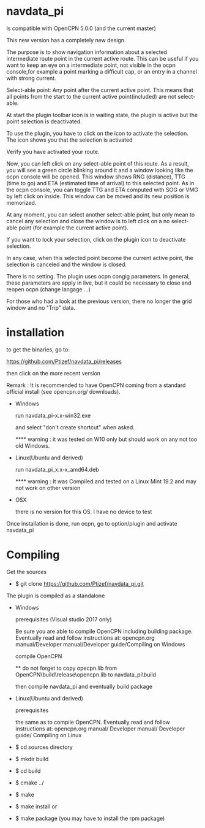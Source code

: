 ﻿# navdata_pi

Is compatible with OpenCPN 5.0.0 (and the current master)

This new version has a completely new design.

The purpose is to show navigation information about a selected intermediate route point in the current active route. This can be useful if you want to
keep an eye on a intermediate point, not visible in the ocpn console,for example a point marking a difficult cap, or an entry in a channel with strong current.

Select-able point: Any point after the current active point.
This means that all points from the start to the current active point(included) are not select-able.

At start the plugin toolbar icon is in waiting state, the plugin is active but the point selection is deactivated.

To use the plugin, you have to click on the icon to activate the selection.
The icon shows you that the selection is activated

Verify you have activated your route.

Now, you can left click on any select-able point of this route.
As a result, you will see a green circle blinking around it and a window looking like the ocpn console will be opened.
This window  shows RNG  (distance), TTG (time to go) and ETA (estimated time of arrival) to this selected point.
As in the ocpn console, you can toggle TTG and ETA computed with SOG or VMG by left click on inside.
This window can be moved and its new position is memorized.

At any moment, you can select another select-able point, but only mean to cancel any selection and close the window is to left click on a no select-able point (for example the current active point).

If you want to lock your selection, click on the plugin icon to deactivate selection.

In any case, when this selected point become the current active point, the selection is canceled and the window is closed.


There is no setting.
The plugin uses ocpn congig parameters. In general, these parameters are apply in live, but it could be necessary to close and reopen ocpn (change langage ...)

For those who had a look at the previous version, there no longer the grid window and no "Trip" data.

installation
============
 to get the binaries, go to:
 
 https://github.com/Ptizef/navdata_pi/releases
 
 then click on the more recent version

 Remark : It is recommended to have OpenCPN coming from a standard official install
            (see opencpn.org/ downloads).
            
*    Windows

        run navdata_pi-x.x-win32.exe 
        
        and select "don't create shortcut" when asked.
        
        **** warning : it was tested on W10 only but should work on any not too old Windows.

*    Linux(Ubuntu and derived)

        run navdata_pi_x.x-x_amd64.deb
        
        **** warning : It was Compiled and tested on a Linux Mint 19.2 and may not work on other version
           
 *   OSX
 
        there is no version for this OS. I have no device to test

 Once installation is done, run ocpn, go to option/plugin and activate navdata_pi        

Compiling
=========
Get the sources
* $ git clone https://github.com/Ptizef/navdata_pi.git

The plugin is compiled as a standalone

* Windows

     prerequisites (Visual studio 2017 only)

     Be sure you are able to compile OpenCPN including building package.
     Eventually read and follow instructions at:
     opencpn.org manual/Developer manual/Developer guide/Compiling on Windows
     
     compile OpenCPN
        
     ** do not forget to copy opecpn.lib from OpenCPN\build\release\opencpn.lib to  navdata_pi\build
        
     then compile navdata_pi and eventually build package

* Linux(Ubuntu and derived)

     prerequisites
    
     the same as to compile OpenCPN.
     Eventually read and follow instructions at:
     opencpn.org manual/ Developer manual/ Developer guide/ Compiling on Linux

*    $ cd sources directory
*    $ mkdir build
*    $ cd build
*    $ cmake ../
*    $ make
*    $ make install
    or
*    $ make package (you may have to install the rpm package)


